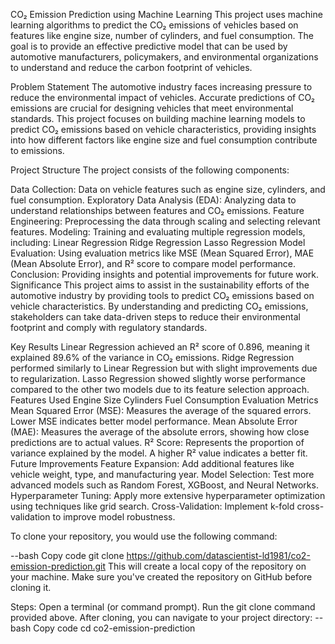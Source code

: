 CO₂ Emission Prediction using Machine Learning
This project uses machine learning algorithms to predict the CO₂ emissions of vehicles based on features like engine size, number of cylinders, and fuel consumption. The goal is to provide an effective predictive model that can be used by automotive manufacturers, policymakers, and environmental organizations to understand and reduce the carbon footprint of vehicles.

Problem Statement
The automotive industry faces increasing pressure to reduce the environmental impact of vehicles. Accurate predictions of CO₂ emissions are crucial for designing vehicles that meet environmental standards. This project focuses on building machine learning models to predict CO₂ emissions based on vehicle characteristics, providing insights into how different factors like engine size and fuel consumption contribute to emissions.

Project Structure
The project consists of the following components:

Data Collection: Data on vehicle features such as engine size, cylinders, and fuel consumption.
Exploratory Data Analysis (EDA): Analyzing data to understand relationships between features and CO₂ emissions.
Feature Engineering: Preprocessing the data through scaling and selecting relevant features.
Modeling: Training and evaluating multiple regression models, including:
Linear Regression
Ridge Regression
Lasso Regression
Model Evaluation: Using evaluation metrics like MSE (Mean Squared Error), MAE (Mean Absolute Error), and R² score to compare model performance.
Conclusion: Providing insights and potential improvements for future work.
Significance
This project aims to assist in the sustainability efforts of the automotive industry by providing tools to predict CO₂ emissions based on vehicle characteristics. By understanding and predicting CO₂ emissions, stakeholders can take data-driven steps to reduce their environmental footprint and comply with regulatory standards.

Key Results
Linear Regression achieved an R² score of 0.896, meaning it explained 89.6% of the variance in CO₂ emissions.
Ridge Regression performed similarly to Linear Regression but with slight improvements due to regularization.
Lasso Regression showed slightly worse performance compared to the other two models due to its feature selection approach.
Features Used
Engine Size
Cylinders
Fuel Consumption
Evaluation Metrics
Mean Squared Error (MSE): Measures the average of the squared errors. Lower MSE indicates better model performance.
Mean Absolute Error (MAE): Measures the average of the absolute errors, showing how close predictions are to actual values.
R² Score: Represents the proportion of variance explained by the model. A higher R² value indicates a better fit.
Future Improvements
Feature Expansion: Add additional features like vehicle weight, type, and manufacturing year.
Model Selection: Test more advanced models such as Random Forest, XGBoost, and Neural Networks.
Hyperparameter Tuning: Apply more extensive hyperparameter optimization using techniques like grid search.
Cross-Validation: Implement k-fold cross-validation to improve model robustness.

To clone your repository, you would use the following command:

--bash
Copy code
git clone https://github.com/datascientist-ld1981/co2-emission-prediction.git
This will create a local copy of the repository on your machine. Make sure you've created the repository on GitHub before cloning it.

Steps:
Open a terminal (or command prompt).
Run the git clone command provided above.
After cloning, you can navigate to your project directory:
--bash
Copy code
cd co2-emission-prediction







